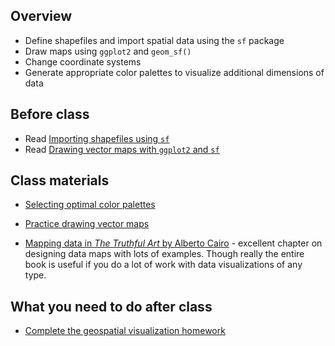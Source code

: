 ## Overview

- Define shapefiles and import spatial data using the `sf` package
- Draw maps using `ggplot2` and `geom_sf()`
- Change coordinate systems
- Generate appropriate color palettes to visualize additional dimensions
  of data

## Before class

- Read [Importing shapefiles using `sf`](/notes/simple-features/)
- Read [Drawing vector maps with `ggplot2` and
  `sf`](/notes/vector-maps/)

## Class materials

- [Selecting optimal color palettes](/notes/optimal-color-palettes/)

- [Practice drawing vector maps](/notes/vector-maps-practice/)

- [Mapping data in *The Truthful Art* by Alberto
  Cairo](https://newcatalog.library.cornell.edu/catalog/15104586) -
  excellent chapter on designing data maps with lots of examples. Though
  really the entire book is useful if you do a lot of work with data
  visualizations of any type.

## What you need to do after class

- [Complete the geospatial visualization
  homework](/homework/geospatial-viz/)
